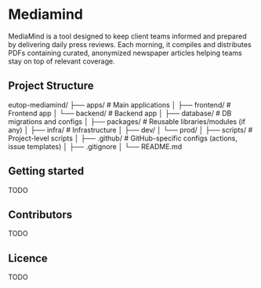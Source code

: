 # Mediamind

MediaMind is a tool designed to keep client teams informed and prepared by 
delivering daily press reviews. Each morning, it compiles and distributes PDFs
containing curated, anonymized newspaper articles helping teams stay on top of
relevant coverage.

## Project Structure
eutop-mediamind/
├── apps/                  # Main applications
│   ├── frontend/          # Frontend app
│   └── backend/           # Backend app
│
├── database/              # DB migrations and configs
│
├── packages/              # Reusable libraries/modules (if any)
│
├── infra/                 # Infrastructure
│   ├── dev/
│   └── prod/
│
├── scripts/               # Project-level scripts
│
├── .github/               # GitHub-specific configs (actions, issue templates)
│
├── .gitignore
│
└── README.md

## Getting started
TODO

## Contributors
TODO

## Licence 
TODO


